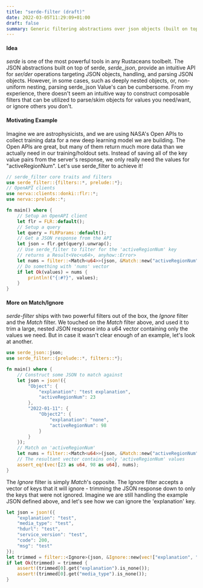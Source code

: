 ```yaml
---
title: "serde-filter (draft)"
date: 2022-03-05T11:29:09+01:00
draft: false
summary: Generic filtering abstractions over json objects (built on top of serde_json::Value)
---
```


#### Idea

_serde_ is one of the most powerful tools in any Rustaceans toolbelt. The JSON abstractions built on top of serde, _serde_json_, provide an intuitive API for _ser/der_ operations targeting JSON objects, handling, and parsing JSON objects. However, in some cases, such as deeply nested objects, or, non-uniform nesting, parsing serde_json Value's can be cumbersome. From my experience, there doesn't seem an intuitive way to construct composable filters that can be utilized to parse/skim objects for values you need/want, or ignore others you don't.

#### Motivating Example

Imagine we are astrophysicists, and we are using NASA's Open APIs to collect training data for a new deep learning model we are building. The Open APIs are great, but many of them return much more data than we actually need in our training/holdout sets. Instead of saving all of the key value pairs from the server's response, we only really need the values for "activeRegionNum". Let's use serde_filter to achieve it!

```Rust
// serde_filter core traits and filters
use serde_filter::{filters::*, prelude::*};
// OpenAPI clients
use nerva::clients::donki::flr::*;
use nerva::prelude::*;

fn main() where {
    // Setup an OpenAPI client
    let flr = FLR::default();
    // Setup a query
    let query = FLRParams::default();
    // Get a JSON response from the API
    let json = flr.get(query).unwrap();
    // Use serde_filter to filter for the 'activeRegionNum' key
    // returns a Result<Vec<u64>, anyhow::Error>
    let nums = filter::<Match<u64>>(json, &Match::new("activeRegionNum"));
    // Do something with 'nums' vector
    if let Ok(values) = nums {
        println!("{:#?}", values);
    }
}
```

#### More on Match/Ignore

_serde-filter_ ships with two powerful filters out of the box, the _Ignore_ filter and the _Match_ filter. We touched on the _Match_ filter above, and used it to trim a large, nested JSON response into a u64 vector containing only the values we need. But in case it wasn't clear enough of an example, let's look at another.

```Rust
use serde_json::json;
use serde_filter::{prelude::*, filters::*};

fn main() where {
    // Construct some JSON to match against
    let json = json!({
        "Object": {
            "explanation": "test explanation",
            "activeRegionNum": 23
        },
        "2022-01-11": {
            "Object2": {
                "explanation": "none",
                "activeRegionNum": 98
            }
        }
    });
    // Match on 'activeRegionNum'
    let nums = filter::<Match<u64>>(json, &Match::new("activeRegionNum")).unwrap();
    // The resultant vector contains only 'activeRegionNum' values
    assert_eq!(vec![23 as u64, 98 as u64], nums);
}
```

The _Ignore_ filter is simply _Match_'s opposite. The Ignore filter accepts a vector of keys that it will ignore - trimming the JSON response down to only the keys that were not ignored. Imagine we are still handling the example JSON defined above, and let's see how we can ignore the 'explanation' key.

```Rust
let json = json!({
    "explanation": "test",
    "media_type": "test",
    "hdurl": "test",
    "service_version": "test",
    "code": 200,
    "msg": "test"
});
let trimmed = filter::<Ignore>(json, &Ignore::new(vec!["explanation", "media_type"]));
if let Ok(trimmed) = trimmed {
    assert!(trimmed[0].get("explanation").is_none());
    assert!(trimmed[0].get("media_type").is_none());
}
```
